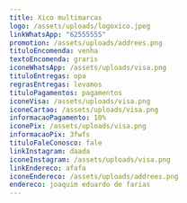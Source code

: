 ```yaml
---
title: Xico multimarcas
logo: /assets/uploads/logoxico.jpeg
linkWhatsApp: "62555555"
promotion: /assets/uploads/addrees.png
tituloEncomenda: venha
textoEncomenda: graris
iconeWhatsApp: /assets/uploads/visa.png
tituloEntregas: opa
regrasEntregas: levamos
tituloPagamentos: pagamentos
iconeVisa: /assets/uploads/visa.png
iconeCartao: /assets/uploads/visa.png
informacaoPagamento: 10%
iconePix: /assets/uploads/visa.png
informacaoPix: 3fwfs
tituloFaleConosco: fale
linkInstagram: daada
iconeInstagram: /assets/uploads/visa.png
linkEndereco: afafa
iconeEndereco: /assets/uploads/addrees.png
endereco: joaquim eduardo de farias
---
```

